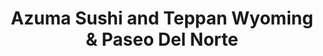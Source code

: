 ---
layout: place
title: "Azuma Sushi and Teppan Wyoming & Paseo Del Norte"
permalink: /new-mexico/albuquerque/azuma-sushi-and-teppan-wyoming-paseo-del-norte.html
stateAbbr: NM
stateName: New Mexico
cityName: Albuquerque
seo:
  name: "Azuma Sushi and Teppan Wyoming & Paseo Del Norte"
  type: Restaurant
  links: https://www.azuma-sushi-teppan-abq.com/
description: "Azuma Sushi and Teppan Wyoming & Paseo Del Norte serves delicious sushi in Albuquerque, New Mexico. Try fresh Japanese dishes for a great dining experience. "
place_id: ChIJJZvaAJV1IocR4uyZN0dxI0k
photos:
  - name: >-
      places/ChIJJZvaAJV1IocR4uyZN0dxI0k/photos/AeeoHcLvtDVoMoUsz2R465ST5Nu6erRlVBdVA5f16jxK0-gnIjCJtawLieTYPInXw3loo6zmsfLhvxu9hIprMSOMjPOh4_-nPYzkOkhCWrhQtjLldh6Bs3GtyfXeVfIwQx7yXuU5Msp2vqAwSmYl4roWnDbVvUBHF53Ib1ZKP4zstymUoPUZHHmMBfUJXr3AJcT1_nyCddJ6S9QO0sF3lAT5UzMx-NDRAmFnQjPtQqi3Upc2jW3aOroq49Prw6s9CWerBP6J7iMo5He5vvOeqsWCkDvYfBCEs9TjRypSoIx2FMVJMw
    widthPx: 1416
    heightPx: 1000
    authorAttributions:
      - displayName: Azuma Sushi and Teppan Wyoming & Paseo Del Norte
        uri: https://maps.google.com/maps/contrib/100148866117101378118
        photoUri: >-
          https://lh3.googleusercontent.com/a-/ALV-UjXBId2GJwamVM6wgFNnQazaQZAsxVxv4SxFO0pEYfCHcmc_zQ1h=s100-p-k-no-mo
    flagContentUri: >-
      https://www.google.com/local/imagery/report/?cb_client=maps_api_places.places_api&image_key=!1e10!2sAF1QipMrieVBMa7eTcKcQdFYjz4ku9BwTmvBF5BvzVNt&hl=en-US
    googleMapsUri: >-
      https://www.google.com/maps/place//data=!3m4!1e2!3m2!1sAF1QipMrieVBMa7eTcKcQdFYjz4ku9BwTmvBF5BvzVNt!2e10!4m2!3m1!1s0x8722759500da9b25:0x492371473799ece2
  - name: >-
      places/ChIJJZvaAJV1IocR4uyZN0dxI0k/photos/AeeoHcJ2JEeM0N-DJ1Fape_zCM5WEtIQOYxi6JOP_I7Q8ERqiko76rUyv3rMt2tE0MDKkSghUTdksDIQYpnAte4nB1yoQkkqZrqWVZCRpE67bqJpoeCivyDVW9i-FtzxVB-8aZthdaELCssIV7PbfMtEYAf4NR0ymAiHd7pzmi-viC42bvRNcwa5eMw-pVDeskB5X8tSLv0H5q4zADkczOKIslSUIaGZsvP8KLdsviEelxs0cIglHmz1AItddwzRv4XUdyFKs1EwK0yg9feeKbUtKK4DhYnmxpUkfKMgedaECH2xGg
    widthPx: 1080
    heightPx: 608
    authorAttributions:
      - displayName: Azuma Sushi and Teppan Wyoming & Paseo Del Norte
        uri: https://maps.google.com/maps/contrib/100148866117101378118
        photoUri: >-
          https://lh3.googleusercontent.com/a-/ALV-UjXBId2GJwamVM6wgFNnQazaQZAsxVxv4SxFO0pEYfCHcmc_zQ1h=s100-p-k-no-mo
    flagContentUri: >-
      https://www.google.com/local/imagery/report/?cb_client=maps_api_places.places_api&image_key=!1e10!2sAF1QipP2UdC-Io3_6eC2dwumsJqI93bf61c-GyozDs3c&hl=en-US
    googleMapsUri: >-
      https://www.google.com/maps/place//data=!3m4!1e2!3m2!1sAF1QipP2UdC-Io3_6eC2dwumsJqI93bf61c-GyozDs3c!2e10!4m2!3m1!1s0x8722759500da9b25:0x492371473799ece2
  - name: >-
      places/ChIJJZvaAJV1IocR4uyZN0dxI0k/photos/AeeoHcIvC9PRTwxXjZ4bfBFWVJT940TfmUEZzJ9T2TCb_1DJFCONzZ9OW73GA_waXE5ZLO9Ejm41ihHzHpXbNT1ruvm3HSlSh-IBd_nTJMTJfgtxmI2XptHHpJ5cu3EwrovHM2sleTvi9PLy84cO88DdCilT5aNt3-dhI-8fNbnuaAu28YLhPKDC4Do00QjWCzb_-Ds2beHWIi_ads4pCsZtip2iy-ZIxUqdPW08lwi9tjqaSeUF46zWTdJRkS-ckLejmWgCBY-qL8ITS-dQCGz4SURO-621uy4JNT2jUixJYxMZIw0htG9Guncb4HUtXG1QBMIOV4yYAIyf-Y4FQHYhKRpAjsmRxUn1RbPfGykxOWf2dc61M3-SOtGanRVRuoHUp34BQEgrSqEPZ0qA9ZG7JDc-HH3dObLqwobj0l7JMVcHxA
    widthPx: 4080
    heightPx: 3072
    authorAttributions:
      - displayName: Marco Ortiz
        uri: https://maps.google.com/maps/contrib/107166735257932710279
        photoUri: >-
          https://lh3.googleusercontent.com/a-/ALV-UjUPkY1XIHUvef7bUgO5wZPP7NGSkcnCHs1bT0xufxd0lYbmn_37BA=s100-p-k-no-mo
    flagContentUri: >-
      https://www.google.com/local/imagery/report/?cb_client=maps_api_places.places_api&image_key=!1e10!2sCIHM0ogKEICAgIDTic6eXA&hl=en-US
    googleMapsUri: >-
      https://www.google.com/maps/place//data=!3m4!1e2!3m2!1sCIHM0ogKEICAgIDTic6eXA!2e10!4m2!3m1!1s0x8722759500da9b25:0x492371473799ece2
  - name: >-
      places/ChIJJZvaAJV1IocR4uyZN0dxI0k/photos/AeeoHcJgc2xofspBEz-58lv_sa7lWHOz346O_1AY06Typw-_tZvCBwm7intdhSmplTj9GILZuWHjMx8NnsV4O0_8Q6PByDZ0gyJs2PYB3ipT37ZQipXV76THUD63WgKOeMZ0VpY2HdWTdlUU3y2Pmpv3lj7WLq01532WeaMEVDuQb7tPCJrP-tfqvX1M7UCkrTK7OWlZkKf-nPdoipxK1XM8huGXed-CtTdGAuPi2P-NBYDfc-3uI_ZbxS6cFZc_hk9YlINXyT-IqaH4g5drnt_7RC4i-ZHrACRck3MekRGXQKDM0I0zZoZiKDuiwmdSB6DXBH5rDW4SLDjYb5UeYAdyvbwR3LWZH8iQKQQ-o5GHPQn3p0y3NpAjzrWMytzTAbPbJisicGh3f0DaJEilH-py0Au57zr35wDOd1G9KJmcVAaTwHg
    widthPx: 4080
    heightPx: 3072
    authorAttributions:
      - displayName: Acacia Vesely
        uri: https://maps.google.com/maps/contrib/106506539866830812138
        photoUri: >-
          https://lh3.googleusercontent.com/a-/ALV-UjXdBD3L6FVgf78CfH7hbfWMdbPzP61OLbxTDkGhYyxf66IfaFk=s100-p-k-no-mo
    flagContentUri: >-
      https://www.google.com/local/imagery/report/?cb_client=maps_api_places.places_api&image_key=!1e10!2sCIHM0ogKEICAgICr4fSqswE&hl=en-US
    googleMapsUri: >-
      https://www.google.com/maps/place//data=!3m4!1e2!3m2!1sCIHM0ogKEICAgICr4fSqswE!2e10!4m2!3m1!1s0x8722759500da9b25:0x492371473799ece2
  - name: >-
      places/ChIJJZvaAJV1IocR4uyZN0dxI0k/photos/AeeoHcKyY5lPpEL_Vnvfd8ahPDSCg--kyAskJC44JR44jskVbo1rLI2aguUjrp1mmhaTpcMi3l2ARlgEiq5nNUMXc5bOQtmq_GCHXBJep2ZNr70S9-wXJFKMKgHxsd-PVRVCgVyuMSQ8fWzFsmABvhC8yaZyRF66m6OBl1dSK-SUMKEcjGko6Haujg4vp8-mjD-M8YV76HaTNaoFZZrbXUSolJ_uYT_kvTtubv7aijKRKyAJuTeYjWkDH7FsY0lWu3BA6s5oU01vRGyLdARnWcKQoLpAN3fGVs2EAJ7IWt1RNLpSi3pxCh4FXVlZ5uBN9PaQlPn3Yz_nMhNHG-FJ_NaRWpXKvsuq4gbz-7zXaOTi-i-WUqThVg_j7C_MzWv5J8ZT9Cu_xvLQMS7drQzZQVkrd8i5Tw7i66qeJEzxd33Vef5kBQ
    widthPx: 4000
    heightPx: 3000
    authorAttributions:
      - displayName: Our Family Clan Times
        uri: https://maps.google.com/maps/contrib/105451164898992658293
        photoUri: >-
          https://lh3.googleusercontent.com/a-/ALV-UjUbgxfHiDxwrzm24htFPOy-fbOPc1e2Dtk-vT7ixBR6bcMUePas=s100-p-k-no-mo
    flagContentUri: >-
      https://www.google.com/local/imagery/report/?cb_client=maps_api_places.places_api&image_key=!1e10!2sCIHM0ogKEICAgIDBgOGFDA&hl=en-US
    googleMapsUri: >-
      https://www.google.com/maps/place//data=!3m4!1e2!3m2!1sCIHM0ogKEICAgIDBgOGFDA!2e10!4m2!3m1!1s0x8722759500da9b25:0x492371473799ece2
  - name: >-
      places/ChIJJZvaAJV1IocR4uyZN0dxI0k/photos/AeeoHcLFqX7526ZocAYivx4qhrnm3rrfiEYfVfdtmMpdTEq2lcBocEyBoXeOUhib3Ba6PRiy1tqWvmOEXzvSPPH8bnKpmJEDSNi-svdX7fXi1H8EUEHPy6zEqoEtuaeL_DdnsApMx5d4pl3nZSiPLfm2c4btPJQEstYA8vDRvDXAkw5sgjW2z7KEIfEKLwQDH0dn4BubhzAu0hc2trQpo2Qgwi02L262W4zZ5IBDK5vqe5BES107Jj1buU8oBFR8BuKg4PUxp84QlFBbUWGn3wfMlCfMSvY9AhUKsVhP7ZvLqLZWkgF3iNfDUuMJW5UrsVjetO1ljpbVtLj3XZBV2pKUXWR-Q8kctun_Mzsv4zz9-X4fy5btOiyjQQcJMLqazBGrHMlr119-WbIfIORDCB9r-xSW3VeXOqUPknCaUtb1ygMjcCE
    widthPx: 4080
    heightPx: 3072
    authorAttributions:
      - displayName: Marco Ortiz
        uri: https://maps.google.com/maps/contrib/107166735257932710279
        photoUri: >-
          https://lh3.googleusercontent.com/a-/ALV-UjUPkY1XIHUvef7bUgO5wZPP7NGSkcnCHs1bT0xufxd0lYbmn_37BA=s100-p-k-no-mo
    flagContentUri: >-
      https://www.google.com/local/imagery/report/?cb_client=maps_api_places.places_api&image_key=!1e10!2sCIHM0ogKEICAgIDTie7pkwE&hl=en-US
    googleMapsUri: >-
      https://www.google.com/maps/place//data=!3m4!1e2!3m2!1sCIHM0ogKEICAgIDTie7pkwE!2e10!4m2!3m1!1s0x8722759500da9b25:0x492371473799ece2
  - name: >-
      places/ChIJJZvaAJV1IocR4uyZN0dxI0k/photos/AeeoHcJOO5Ksti8mW0Enpw6NL2rs0Rdd1o04Hc6U7waxrc_iDU77fSZfT4IocEnJmADhz-ovoPy3QDQy4hIcUdC5MFdYnpqMaclpHRXhx2OgjvI5qjKZUx-aXwHSoVTQCj6qfsE6H6zioww-PjTR_yghwqYuS5LWXYZs7dR8yeAoGjGGIYNVJsApwnCg2XF7RfIkxK8WdkdRxHGXWU53YMKsr0oWb0ipR6joTQvXzlXROZPABgD1kkaIvdjqYlBaqx51wNEuJC00pr5WVh2TJ-PiueicWkDp_Zd5zvj6Wqt_pwoliu5w5qqW6F4bz6AP8tHFzR0hapE8zXwwAEfJs9dYAxNvpIlwflgmzafJbDg4wk1tyxb3D0mtmpYrMMCOm6zaOF0e4e5YzKH9pgeCFWGUQv43y-d_WxMmKogAAl3PDJNHIg
    widthPx: 4032
    heightPx: 3024
    authorAttributions:
      - displayName: Justin Nguyen (JNguyen20)
        uri: https://maps.google.com/maps/contrib/113754300842283772518
        photoUri: >-
          https://lh3.googleusercontent.com/a-/ALV-UjUt2aPjirO3OLe-GAiKIytrwhd9-G6Gjzl35vq-AmfCwYa4IrGU=s100-p-k-no-mo
    flagContentUri: >-
      https://www.google.com/local/imagery/report/?cb_client=maps_api_places.places_api&image_key=!1e10!2sCIHM0ogKEICAgICfkeipfQ&hl=en-US
    googleMapsUri: >-
      https://www.google.com/maps/place//data=!3m4!1e2!3m2!1sCIHM0ogKEICAgICfkeipfQ!2e10!4m2!3m1!1s0x8722759500da9b25:0x492371473799ece2
  - name: >-
      places/ChIJJZvaAJV1IocR4uyZN0dxI0k/photos/AeeoHcKssoqe1BOT2BCvOZy6BA2a2mEr7YomsvIocj5W1r7OlAhHDFUZAn-Z7SXakMiUnUcSm1mBACdr9ugez4p68Nh8XltiAJs5h4h8aqv9VHCk2jdmqrjI1zUZin8eOgtxGJ_TEkHkzOdpdjFAgYhi2PKyngFQ61gJ34dyaEOihsFOl5R5fwQGZ9kLlLxcdWr6P5RiPq7URDENmj9DP53r5obiNgjAXRcgLSD1SQzj8bOaoz4XAuwTLba4sXQB4aw7rw393BNSXzngyOlGGFyUMUGbp4iVBAY8Qu60QMns6nQySMmRi31sGpHisDAtmq5toeqBu6x018ZnCNN6jEz3-izCO5pkkhcJauOXPaqprFul2owJkpHswE0Ki_HuT8BxSQ7kEjV_RN6nhsU6wmlWAHYJ1vGfRI5FNSlaXH7yyaYWHg
    widthPx: 4032
    heightPx: 3024
    authorAttributions:
      - displayName: Paul Meehan
        uri: https://maps.google.com/maps/contrib/101768777571233811078
        photoUri: >-
          https://lh3.googleusercontent.com/a-/ALV-UjXau986EWpMvAEZzovhQFI3whYPAToJSP2ANLuxWc9wcIHap7Gi=s100-p-k-no-mo
    flagContentUri: >-
      https://www.google.com/local/imagery/report/?cb_client=maps_api_places.places_api&image_key=!1e10!2sCIHM0ogKEICAgIDzhZmbKw&hl=en-US
    googleMapsUri: >-
      https://www.google.com/maps/place//data=!3m4!1e2!3m2!1sCIHM0ogKEICAgIDzhZmbKw!2e10!4m2!3m1!1s0x8722759500da9b25:0x492371473799ece2
  - name: >-
      places/ChIJJZvaAJV1IocR4uyZN0dxI0k/photos/AeeoHcKp9ThoUltmH99XsdY4F1qfkAhmKgg0p9Ple6oXVfdKL3OmRZYZR6dDHaNLdsKMZjpaX6sOzDtdDFlxrSysHSvixARXx-xsQ4J1spFdfCNfQVwx9O0tpnAFkuHeE1UbIbaGOxuUZhFL6mIWogv5SPCLAzZPOFfnxEI_u2qxkesgRgFdU01XqatkxSucRjStpjtFjmziaSh-uaOS-gOVjAeS6dDZ8CNRb13Ek31AfZ6sWnzLWa9AwqW18xaNz8q3haobsHfIsCYSHxiL1YlFamEQXRg5tlgVMv62o9SID-6q-vVHfncNsomQ--n_uWJS82KzahMYe7LBAvaot5jp_a23runYhVm0qiFuM4OYXUD0evoD1XvGGI37HCF99Qxn-PA8O0ktramP82xTyRWIJm13BYsofIZvpPtu5MSa-lSbyGCc
    widthPx: 3000
    heightPx: 4000
    authorAttributions:
      - displayName: Jude Bustos
        uri: https://maps.google.com/maps/contrib/118179225087521255221
        photoUri: >-
          https://lh3.googleusercontent.com/a-/ALV-UjVZ-GvUQyGFAouW7c3gb41MKxu9j1Zg_hIKQqjkd_zN3Jt-voXDZg=s100-p-k-no-mo
    flagContentUri: >-
      https://www.google.com/local/imagery/report/?cb_client=maps_api_places.places_api&image_key=!1e10!2sCIHM0ogKEICAgMCA2tzZywE&hl=en-US
    googleMapsUri: >-
      https://www.google.com/maps/place//data=!3m4!1e2!3m2!1sCIHM0ogKEICAgMCA2tzZywE!2e10!4m2!3m1!1s0x8722759500da9b25:0x492371473799ece2
  - name: >-
      places/ChIJJZvaAJV1IocR4uyZN0dxI0k/photos/AeeoHcKiRtDkclOcRNgolgSfPv_2eZ7ehqE689uF7RA3tRuZi2lDkcxbXoSzJw34CbjdB3iWEutYMtnenqKx5Pm0XJ_8cD6x1F19LUA4GtzG5MScnj4U9IvlG0DYv7Pb_jivbLhjk5J1MAqPxaeQ-se2GfqrfVXubMaFxmCX9QkToynZiYhPwdEhR6BxQj5oUBi8q9XJxdZJbCE3VaBQAAOgqEESfOpzugnVPJU4tV4ZmjD9yQ5Li6ftr1sR3NmZ86y9c0tXN-8x3fUAA0rbGwVmXZmT7Lkv9JIRag3O8kDAdIfsBTbwaXxFqowxI49CQrZ6WRkEGq3r-Ho1lIvmImUIQYoUGQb1N-JR7_uhfGVPltOnGF9TojFR_ie18PIawkMaiuZcUdM5ufdHDWzBU_sxpRUmzd3eoSsurZCodV2F7FwfzciW
    widthPx: 4032
    heightPx: 1960
    authorAttributions:
      - displayName: Foodie Albuquerque
        uri: https://maps.google.com/maps/contrib/114104943924492932719
        photoUri: >-
          https://lh3.googleusercontent.com/a-/ALV-UjVmdbIBaoIURT4EeCYP7dXiUGYyhZ9-mzK6xbBVN5GkF-m9ACp0=s100-p-k-no-mo
    flagContentUri: >-
      https://www.google.com/local/imagery/report/?cb_client=maps_api_places.places_api&image_key=!1e10!2sCIHM0ogKEICAgID-06aO-AE&hl=en-US
    googleMapsUri: >-
      https://www.google.com/maps/place//data=!3m4!1e2!3m2!1sCIHM0ogKEICAgID-06aO-AE!2e10!4m2!3m1!1s0x8722759500da9b25:0x492371473799ece2
address: 8104 Wyoming Blvd NE B, Albuquerque, NM 87113, USA
street: 8104 Wyoming Blvd NE B
city: Albuquerque
state: NM
zip: '87113'
country: USA
neighborhood: Nor Este
latitude: '35.175320'
longitude: '-106.555664'
accessibility_options:
  wheelchairAccessibleParking: true
  wheelchairAccessibleEntrance: true
  wheelchairAccessibleRestroom: true
  wheelchairAccessibleSeating: true
business_status: OPERATIONAL
name: Azuma Sushi and Teppan Wyoming & Paseo Del Norte
google_maps_links:
  directionsUri: >-
    https://www.google.com/maps/dir//''/data=!4m7!4m6!1m1!4e2!1m2!1m1!1s0x8722759500da9b25:0x492371473799ece2!3e0
  placeUri: https://maps.google.com/?cid=5270180539643063522
  writeAReviewUri: >-
    https://www.google.com/maps/place//data=!4m3!3m2!1s0x8722759500da9b25:0x492371473799ece2!12e1
  reviewsUri: >-
    https://www.google.com/maps/place//data=!4m4!3m3!1s0x8722759500da9b25:0x492371473799ece2!9m1!1b1
  photosUri: >-
    https://www.google.com/maps/place//data=!4m3!3m2!1s0x8722759500da9b25:0x492371473799ece2!10e5
primary_type: Sushi Restaurant
opening_hours:
  regular:
    - 'Monday: 4:30 – 9:00 PM'
    - 'Tuesday: 4:30 – 9:00 PM'
    - 'Wednesday: 4:30 – 9:00 PM'
    - 'Thursday: 4:30 – 9:00 PM'
    - 'Friday: 11:00 AM – 9:30 PM'
    - 'Saturday: 11:00 AM – 9:30 PM'
    - 'Sunday: 11:00 AM – 9:00 PM'
  current:
    - 'Monday: 4:30 – 9:00 PM'
    - 'Tuesday: 4:30 – 9:00 PM'
    - 'Wednesday: 4:30 – 9:00 PM'
    - 'Thursday: 4:30 – 9:00 PM'
    - 'Friday: 11:00 AM – 9:30 PM'
    - 'Saturday: 11:00 AM – 9:30 PM'
    - 'Sunday: 11:00 AM – 9:00 PM'
secondary_opening_hours:
  regular:
    weekdayDescriptions: null
    type: null
  current:
    weekdayDescriptions: null
    type: null
phone: (505) 821-3583
price_level: PRICE_LEVEL_MODERATE
price_range: $20 &ndash; $30
rating: '4.1'
rating_count: 0
website: https://www.azuma-sushi-teppan-abq.com/
reviews: null
parking_options: null
payment_options: null
allow_dogs: null
curbside_pickup: null
delivery: null
dine_in: null
good_for_children: null
good_for_groups: null
good_for_sports: null
live_music: null
menu_for_children: null
outdoor_seating: null
reservable: null
restroom: null
serves_beer: null
serves_breakfast: null
serves_brunch: null
serves_cocktails: null
serves_coffee: null
serves_dinner: null
serves_dessert: null
serves_lunch: null
serves_vegetarian_food: null
serves_wine: null
takeout: null
update_category: essentials
summary: null

---